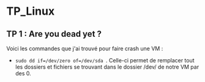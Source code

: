 # TP_Linux

## TP 1 : Are you dead yet ?

Voici les commandes que j'ai trouvé pour faire crash une VM : 

- ```sudo dd if=/dev/zero of=/dev/sda ```. Celle-ci permet de remplacer tout les dossiers et fichiers se trouvant dans le dossier /dev/ de notre VM par des 0. 